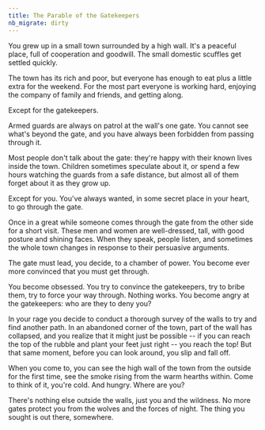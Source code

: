```yaml
---
title: The Parable of the Gatekeepers
nb_migrate: dirty
---
```


You grew up in a small town surrounded by a high wall. It's a peaceful place, full of cooperation and goodwill. The small domestic scuffles get settled quickly.

The town has its rich and poor, but everyone has enough to eat plus a little extra for the weekend. For the most part everyone is working hard, enjoying the company of family and friends, and getting along.

Except for the gatekeepers.

Armed guards are always on patrol at the wall's one gate. You cannot see what's beyond the gate, and you have always been forbidden from passing through it.

Most people don't talk about the gate: they're happy with their known lives inside the town. Children sometimes speculate about it, or spend a few hours watching the guards from a safe distance, but almost all of them forget about it as they grow up.

Except for you. You've always wanted, in some secret place in your heart, to go through the gate.

Once in a great while someone comes through the gate from the other side for a short visit. These men and women are well-dressed, tall, with good posture and shining faces. When they speak, people listen, and sometimes the whole town changes in response to their persuasive arguments.

The gate must lead, you decide, to a chamber of power. You become ever more convinced that you must get through.

You become obsessed. You try to convince the gatekeepers, try to bribe them, try to force your way through. Nothing works. You become angry at the gatekeepers: who are they to deny you?

In your rage you decide to conduct a thorough survey of the walls to try and find another path. In an abandoned corner of the town, part of the wall has collapsed, and you realize that it might just be possible -- if you can reach the top of the rubble and plant your feet just right -- you reach the top! But that same moment, before you can look around, you slip and fall off.

When you come to, you can see the high wall of the town from the outside for the first time, see the smoke rising from the warm hearths within. Come to think of it, you're cold. And hungry. Where are you?

There's nothing else outside the walls, just you and the wildness. No more gates protect you from the wolves and the forces of night. The thing you sought is out there, somewhere.
